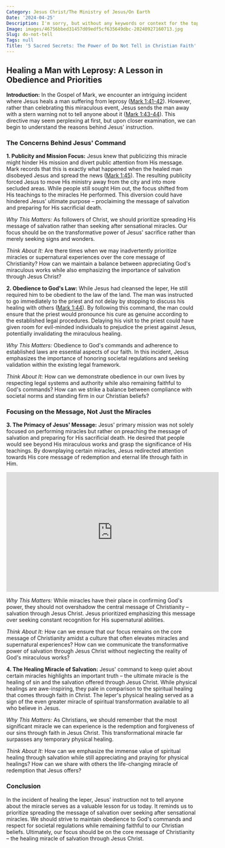 ```yaml
---
Category: Jesus Christ/The Ministry of Jesus/On Earth
Date: '2024-04-25'
Description: I'm sorry, but without any keywords or context for the topic, it's challenging to provide a specific description for the article. If you could provide some keywords or even a general idea of the topic, I'd be happy to assist in creating a concise and engaging meta description for the article.
Image: images/46756bbed31457d09edf5cf635649dbc-20240927160713.jpg
Slug: do-not-tell
Tags: null
Title: '5 Sacred Secrets: The Power of Do Not Tell in Christian Faith'
---
```


## Healing a Man with Leprosy: A Lesson in Obedience and Priorities

**Introduction:**
In the Gospel of Mark, we encounter an intriguing incident where Jesus heals a man suffering from leprosy ([Mark 1:41-42](https://www.bibleref.com/Mark/1/Mark-1-41.html)). However, rather than celebrating this miraculous event, Jesus sends the man away with a stern warning not to tell anyone about it ([Mark 1:43-44](https://www.bibleref.com/Mark/1/Mark-1-43.html)). This directive may seem perplexing at first, but upon closer examination, we can begin to understand the reasons behind Jesus' instruction.

### The Concerns Behind Jesus' Command

**1. Publicity and Mission Focus:**
Jesus knew that publicizing this miracle might hinder His mission and divert public attention from His message. Mark records that this is exactly what happened when the healed man disobeyed Jesus and spread the news ([Mark 1:45](https://www.bibleref.com/Mark/1/Mark-1-45.html)). The resulting publicity forced Jesus to move His ministry away from the city and into more secluded areas. While people still sought Him out, the focus shifted from His teachings to the miracles He performed. This diversion could have hindered Jesus' ultimate purpose – proclaiming the message of salvation and preparing for His sacrificial death.

*Why This Matters:* As followers of Christ, we should prioritize spreading His message of salvation rather than seeking after sensational miracles. Our focus should be on the transformative power of Jesus' sacrifice rather than merely seeking signs and wonders.

*Think About It:* Are there times when we may inadvertently prioritize miracles or supernatural experiences over the core message of Christianity? How can we maintain a balance between appreciating God's miraculous works while also emphasizing the importance of salvation through Jesus Christ?

**2. Obedience to God's Law:**
While Jesus had cleansed the leper, He still required him to be obedient to the law of the land. The man was instructed to go immediately to the priest and not delay by stopping to discuss his healing with others ([Mark 1:44](https://www.bibleref.com/Mark/1/Mark-1-44.html)). By following this command, the man could ensure that the priest would pronounce his cure as genuine according to the established legal procedures. Delaying his visit to the priest could have given room for evil-minded individuals to prejudice the priest against Jesus, potentially invalidating the miraculous healing.

*Why This Matters:* Obedience to God's commands and adherence to established laws are essential aspects of our faith. In this incident, Jesus emphasizes the importance of honoring societal regulations and seeking validation within the existing legal framework.

*Think About It:* How can we demonstrate obedience in our own lives by respecting legal systems and authority while also remaining faithful to God's commands? How can we strike a balance between compliance with societal norms and standing firm in our Christian beliefs?

### Focusing on the Message, Not Just the Miracles

**3. The Primacy of Jesus' Message:**
Jesus' primary mission was not solely focused on performing miracles but rather on preaching the message of salvation and preparing for His sacrificial death. He desired that people would see beyond His miraculous works and grasp the significance of His teachings. By downplaying certain miracles, Jesus redirected attention towards His core message of redemption and eternal life through faith in Him.


<iframe width="560" height="315" src="https://www.youtube.com/embed/_Z3-mdfJZVk" frameborder="0" allow="autoplay; encrypted-media" allowfullscreen></iframe>


*Why This Matters:* While miracles have their place in confirming God's power, they should not overshadow the central message of Christianity – salvation through Jesus Christ. Jesus prioritized emphasizing this message over seeking constant recognition for His supernatural abilities.

*Think About It:* How can we ensure that our focus remains on the core message of Christianity amidst a culture that often elevates miracles and supernatural experiences? How can we communicate the transformative power of salvation through Jesus Christ without neglecting the reality of God's miraculous works?

**4. The Healing Miracle of Salvation:**
Jesus' command to keep quiet about certain miracles highlights an important truth – the ultimate miracle is the healing of sin and the salvation offered through Jesus Christ. While physical healings are awe-inspiring, they pale in comparison to the spiritual healing that comes through faith in Christ. The leper's physical healing served as a sign of the even greater miracle of spiritual transformation available to all who believe in Jesus.

*Why This Matters:* As Christians, we should remember that the most significant miracle we can experience is the redemption and forgiveness of our sins through faith in Jesus Christ. This transformational miracle far surpasses any temporary physical healing.

*Think About It:* How can we emphasize the immense value of spiritual healing through salvation while still appreciating and praying for physical healings? How can we share with others the life-changing miracle of redemption that Jesus offers?

### Conclusion

In the incident of healing the leper, Jesus' instruction not to tell anyone about the miracle serves as a valuable lesson for us today. It reminds us to prioritize spreading the message of salvation over seeking after sensational miracles. We should strive to maintain obedience to God's commands and respect for societal regulations while remaining faithful to our Christian beliefs. Ultimately, our focus should be on the core message of Christianity – the healing miracle of salvation through Jesus Christ.